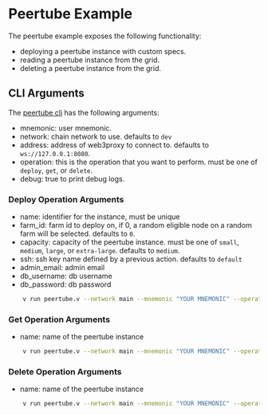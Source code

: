 # Peertube Example

The peertube example exposes the following functionality:

- deploying a peertube instance with custom specs.
- reading a peertube instance from the grid.
- deleting a peertube instance from the grid.

## CLI Arguments

The [peertube cli](../../../../examples/tfgrid/peertube.v) has the following arguments:

- mnemonic: user mnemonic.
- network: chain network to use. defaults to `dev`
- address: address of web3proxy to connect to. defaults to `ws://127.0.0.1:8080`.
- operation: this is the operation that you want to perform. must be one of `deploy`, `get`, or `delete`.
- debug: true to print debug logs.

### Deploy Operation Arguments

- name: identifier for the instance, must be unique
- farm_id: farm id to deploy on, if 0, a random eligible node on a random farm will be selected. defaults to `0`.
- capacity: capacity of the peertube instance. must be one of `small`, `medium`, `large`, or `extra-large`. defaults to `medium`.
- ssh: ssh key name defined by a previous action. defaults to `default`
- admin_email: admin email
- db_username: db username
- db_password: db password
  
```sh
    v run peertube.v --network main --mnemonic "YOUR MNEMONIC" --operation deploy --name mypeertube --capacity small --ssh my_ssh_key
```

### Get Operation Arguments

- name: name of the peertube instance

```sh
    v run peertube.v --network main --mnemonic "YOUR MNEMONIC" --operation get --name mypeertube
```

### Delete Operation Arguments

- name: name of the peertube instance

```sh
    v run peertube.v --network main --mnemonic "YOUR MNEMONIC" --operation delete --name mypeertube
```
